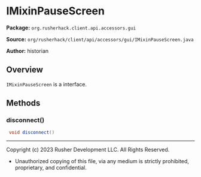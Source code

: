 # IMixinPauseScreen

**Package:** `org.rusherhack.client.api.accessors.gui`

**Source:** `org/rusherhack/client/api/accessors/gui/IMixinPauseScreen.java`

**Author:** historian



## Overview

`IMixinPauseScreen` is a interface.

## Methods

### disconnect()

```java
 void disconnect()
```

---

Copyright (c) 2023 Rusher Development LLC. All Rights Reserved.
* Unauthorized copying of this file, via any medium is strictly prohibited, proprietary, and confidential.
